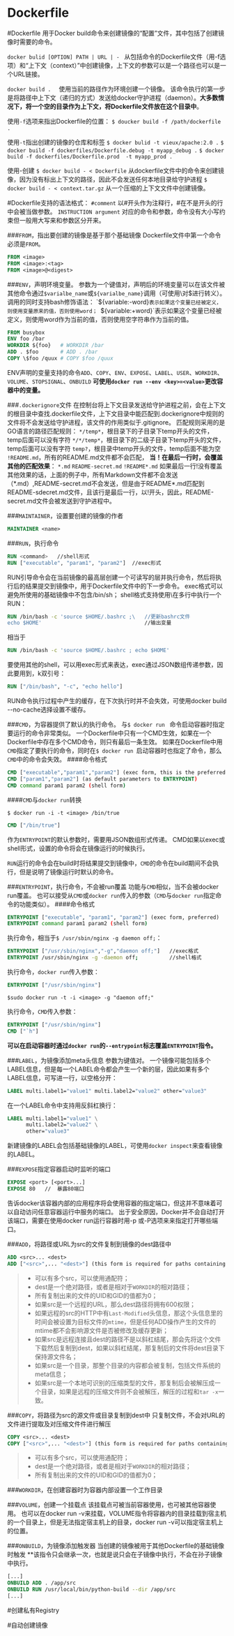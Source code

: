 # Dockerfile

#Dockerfile
用于Docker build命令来创建镜像的“配置”文件，其中包括了创建镜像时需要的命令。

`docker bulid [OPTION] PATH | URL | - `
从包括命令的Dockerfile文件（用-f选项）和“上下文（context）”中创建镜像，上下文的参数可以是一个路径也可以是一个URL链接。

`docker build .  ` 使用当前的路径作为环境创建一个镜像。
该命令执行的第一步是将路径中上下文（递归的方式）发送给docker守护进程（daemon）。**大多数情况下，将一个空的目录作为上下文，将Dockerfile文件放在这个目录中**。

使用`-f`选项来指出Dockerfile的位置：
`$ doucker build -f /path/dockerfile .`

使用`-t`指出创建的镜像的仓库和标签
`$ docker bulid -t vieux/apache:2.0 .`
`$ docker build -f dockerfiles/Dockerfile.debug -t myapp_debug .`
`$ docker build -f dockerfiles/Dockerfile.prod  -t myapp_prod .`

使用-创建
`$ docker build - < Dockerfile` 从dockerfile文件中的命令来创建镜像，因为没有标出上下文的路径，因此不会发送任何本地目录给守护进程
`$ docker build - < context.tar.gz` 从一个压缩的上下文文件中创建镜像。

#Dockerfile支持的语法格式：
`#comment` 以#开头作为注释行，#在不是开头的行中会被当做参数。
`INSTRUCTION argument` 对应的命令和参数，命令没有大小写约束但一般用大写来和参数区分开来。


###`FROM`，指出要创建的镜像是基于那个基础镜像
Dockerfile文件中第一个命令必须是`FROM`。
```Dockerfile
FROM <image>
FROM <image>:<tag>
FROM <image>@<digest>
```


###`ENV`，声明环境变量。
参数为一个键值对，声明后的环境变量可以在该文件被其他命令通过`$varialbe_name`或`${varialbe_name}`调用（可使用\对$进行转义）。调用的同时支持bash修饰语法：
 `${variable:-word}`表示如果这个变量已经被定义，则使用变量原来的值，否则使用word；
 `${variable:+word}`表示如果这个变量已经被定义，则使用word作为当前的值，否则使用空字符串作为当前的值。
```Dockerfile
FROM busybox
ENV foo /bar
WORKDIR ${foo}   # WORKDIR /bar
ADD . $foo       # ADD . /bar
COPY \$foo /quux # COPY $foo /quux
```
ENV声明的变量支持的命令`ADD`、`COPY`、`ENV`、`EXPOSE`、`LABEL`、`USER`、`WORKDIR`、`VOLUME`、`STOPSIGNAL`、`ONBUILD`
**可使用`docker run --env <key>=<value>`更改容器中的变量。**


###`.dockerignore`文件
在控制台将上下文目录发送给守护进程之前，会在上下文的根目录中查找.dockerfile文件，上下文目录中能匹配到.dockerignore中规则的文件将不会发送给守护进程，该文件的作用类似于.gitignore。
匹配规则采用的是GO语言的路径匹配规则：
`*/temp*`，根目录下的子目录下temp开头的文件，temp后面可以没有字符
`*/*/temp*`，根目录下的二级子目录下temp开头的文件，temp后面可以没有字符
`temp?`，根目录中temp开头的文件，temp后面不能为空
`!README.md`，所有的README.md文件都不会匹配，
**当！在最后一行时，会覆盖其他的匹配效果**：
`*.md`
`README-secret.md`
`!README*.md`
如果最后一行!没有覆盖其他效果的话，上面的例子中，所有Markdown文件都不会发送（\*.md）,README-secret.md不会发送，但是由于README*.md匹配到README-sdecret.md文件，且该行是最后一行，以!开头，因此，README-secret.md文件会被发送到守护进程中。

###`MAINTAINER`，设置要创建的镜像的作者
```Dockerfile
MAINTAINER <name>
```


###`RUN`，执行命令
```Dockerfile
RUN <command>   //shell形式
RUN ["executable", "param1", "param2"]  //exec形式
```
RUN引导命令会在当前镜像的最高层创建一个可读写的层并执行命令，然后将执行后的结果提交到镜像中，用于Dockerfile文件中的下一步命令。
exec格式可以避免所使用的基础镜像中不包含/bin/sh；
shell格式支持使用\在多行中执行一个RUN：
```Dockerfile
RUN /bin/bash -c 'source $HOME/.bashrc ;\   //更新bashrc文件
echo $HOME'                                 //输出变量
```
相当于
```Dockerfile
RUN /bin/bash -c 'source $HOME/.bashrc ; echo $HOME'
```
要使用其他的shell，可以用exec形式来表达，exec通过JSON数组传递参数，因此要用到，k双引号：
```Dockerfile
RUN ["/bin/bash", "-c", "echo hello"]
```

RUN命令执行过程中产生的缓存，在下次执行时并不会失效，可使用docker build --no-cache选择设置不缓存。


###`CMD`，为容器提供了默认的执行命令。
与`$ docker run ` 命令启动容器时指定要运行的命令非常类似。
一个Dockerfile中只有一个CMD生效，如果在一个Dockerfile中存在多个CMD命令，则只有最后一条生效。
如果在Dockerfile中用`CMD`指定了要执行的命令，同时在`$ docker run `启动容器时也指定了命令，那么`CMD`中的命令会失效。
####命令格式
```Dockerfile
CMD ["executable","param1","param2"] (exec form, this is the preferred form)
CMD ["param1","param2"] (as default parameters to ENTRYPOINT)
CMD command param1 param2 (shell form)
```
####`CMD`与`docker run`转换
```shell
$ docker run -i -t <image> /bin/true
```
```Dockerfile
CMD ["/bin/true"]
```
作为`ENTRYPOINT`的默认参数时，需要用JSON数组形式传递。
CMD如果以exec或shell形式，设置的命令将会在镜像运行的时候执行。

`RUN`运行的命令会在build时将结果提交到镜像中，`CMD`的命令在build期间不会执行，但是说明了镜像运行时默认的命令。


###`ENTRYPOINT`，执行命令，不会被run覆盖
功能与`CMD`相似，当不会被docker run覆盖。
也可以接受从`CMD`或`docker run`传入的参数（`CMD`与`docker run`指定命令的功能类似）。
####命令格式
```Dockerfile
ENTRYPOINT ["executable", "param1", "param2"] (exec form, preferred)
ENTRYPOINT command param1 param2 (shell form)
```
执行命令，相当于`$ /usr/sbin/nginx -g daemon off;`：
```Dockerfile
ENTRYPOINT ["/usr/sbin/nginx","-g","daemon off;"]   //exec格式
ENTRYPOINT /usr/sbin/nginx -g -daemon off;          //shell格式
```
执行命令，`docker run`传入参数：
```Dockerfile
ENTRYPOINT ["/usr/sbin/nginx"]
```
```shell
$sudo docker run -t -i <image> -g "daemon off;"
```
执行命令，`CMD`传入参数：
```Dockerfile
ENTRYPOINT ["/usr/sbin/nginx"]
CMD ["`h"]
```
**可以在启动容器时通过`docker run`的`--entrypoint`标志覆盖`ENTRYPOINT`指令。**


###`LABEL`，为镜像添加meta头信息
参数为键值对。
一个镜像可能包括多个LABEL信息，但是每一个LABEL命令都会产生一个新的层，因此如果有多个LABEL信息，可写进一行，以空格分开：
```Dockerfile
LABEL multi.label1="value1" multi.label2="value2" other="value3"
```
在一个LABEL命令中支持用反斜杠换行：
```Dockerfile
LABEL multi.label1="value1" \
      multi.label2="value2" \
      other="value3"
```
新建镜像的LABEL会包括基础镜像的LABEL，可使用`docker inspect`来查看镜像的LABEL。


###`EXPOSE`指定容器启动时监听的端口
```Dockerfile
EXPOSE <port> [<port>...]
EXPOSE 80   //  暴露80端口
```
告诉docker该容器内部的应用程序将会使用容器的指定端口，但这并不意味着可以自动访问任意容器运行中服务的端口。
出于安全原因，Docker并不会自动打开该端口，需要在使用docker run运行容器时用-p 或-P选项来来指定打开哪些端口。


###`ADD`，将路径或URL为src的文件复制到镜像的dest路径中
```Dockerfile
ADD <src>... <dest>
ADD ["<src>",... "<dest>"] (this form is required for paths containing whitespace)
```
>* 可以有多个src，可以使用通配符；
>* dest是一个绝对路径，或者是相对于`WORKDIR`的相对路径；
>* 所有复制出来的文件的UID和GID的值都为0；
>* 如果src是一个远程的URL，那么dest路径将拥有600权限；
>* 如果远程的src的HTTP中有`Last-Modified`头信息，那这个头信息里的时间会被设置为目标文件的`mtime`，但是任何ADD操作产生的文件的mtime都不会影响源文件是否被修改及缓存更新；
>* 如果src是远程连接且dest的路径不是以斜杠结尾，那会先将这个文件下载然后复制到dest，如果以斜杠结尾，那复制后的文件将dest目录下保持源文件名；
>* 如果src是一个目录，那整个目录的内容都会被复制，包括文件系统的meta信息；
>* 如果src是一个本地可识别的压缩类型的文件，那复制后会被解压成一个目录，如果是远程的压缩文件则不会被解压，解压的过程和`tar -x`一致。


###`COPY`，将路径为src的源文件或目录复制到dest中
只复制文件，不会对URL的文件进行提取及对压缩文件件进行解压
```Dockerfile
COPY <src>... <dest>
COPY ["<src>",... "<dest>"] (this form is required for paths containing whitespace)
```
>* 可以有多个src，可以使用通配符；
>* dest是一个绝对路径，或者是相对于`WORKDIR`的相对路径；
>* 所有复制出来的文件的UID和GID的值都为0；

###`WORKDIR`，在创建容器时为容器内部设置一个工作目录


###`VOLUME`，创建一个挂载点
该挂载点可被当前容器使用，也可被其他容器使用。
也可以在docker run -v来挂载，VOLUME指令将容器内的目录挂载到宿主机的一个目录上，但是无法指定宿主机上的目录，docker run -v可以指定宿主机上的位置。

###`ONBUILD`，为镜像添加触发器
当创建的镜像被用于其他Dockerfile的基础镜像时触发
**该指令只会继承一次，也就是说只会在子镜像中执行，不会在孙子镜像中执行。
```Dockerfile
[...]
ONBUILD ADD . /app/src
ONBUILD RUN /usr/local/bin/python-build --dir /app/src
[...]
```


#创建私有Registry


#自动创建镜像

















